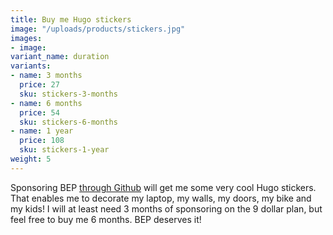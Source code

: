 ```yaml
---
title: Buy me Hugo stickers
image: "/uploads/products/stickers.jpg"
images:
- image:
variant_name: duration
variants:
- name: 3 months
  price: 27
  sku: stickers-3-months
- name: 6 months
  price: 54
  sku: stickers-6-months
- name: 1 year
  price: 108
  sku: stickers-1-year
weight: 5
---
```


Sponsoring BEP [through Github](https://github.com/sponsors/bep) will get me some very cool Hugo stickers. That enables me to decorate my laptop, my walls, my doors, my bike and my kids! I will at least need 3 months of sponsoring on the 9 dollar plan, but feel free to buy me 6 months. BEP deserves it!